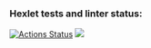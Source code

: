 ### Hexlet tests and linter status:
[![Actions Status](https://github.com/zhdanovandrey4207/python-project-49/actions/workflows/hexlet-check.yml/badge.svg)](https://github.com/zhdanovandrey4207/python-project-49/actions)
<a href="https://codeclimate.com/github/zhdanovandrey4207/python-project-49/test_coverage"><img src="https://api.codeclimate.com/v1/badges/a3a15b5a51236860b6e3/test_coverage" /></a>
